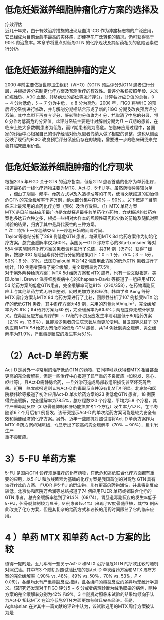 # 低危妊娠滋养细胞肿瘤化疗方案的选择及  
疗效评估  
近几十年来，由于有效治疗措施的出现及血清hCG 作为肿瘤标志物的广泛应用，它已经成为目前治愈率最高的实体瘤，即便存在广泛转移的情况，仍可获得高于$90\%$ 的治愈率。本章节将重点对低危GTN 的化疗现状及其耐药相关的危险因素进行分析。  
#  低危妊娠滋养细胞肿瘤的定义  
2000 年前主要依据世界卫生组织（WHO）的GTN 预后评分对GTN 患者进行分层，并根据评分来制定化疗方案及预测治疗的有效性。该评分系统按照年龄、末次妊娠性质、ABO 血型、转移病灶的部位等进行评分，计算各对应分值的总和，$0\sim4$ 分为低危，$5\sim7$ 分为中危，$\geqslant8$ 分为高危。2000 年，FIGO 将WHO 的预后评分系统进行修改，并与解剖分期相结合形成了新的FIGO 分期及改良预后评分系统。其中血型不再参与评分，肝转移的分值改为4 分，并取消了中危的分层，将6 分作为低高危的分界值。此评分系统主要是针对解剖分期为$\Pi\sim\Pi$期的患者，在临床上绝大多数Ⅰ期患者为低危，而Ⅳ期患者则为高危。在临床应用过程中，各国家的诊治中心根据自己的诊疗经验对低危患者的纳入做了相应的调整，这也从侧面反映了现行的FIGO 改良预后评分系统仍存在的缺陷，需要进一步的临床研究来完善其临床应用价值。  
#  低危妊娠滋养细胞肿瘤的化疗现状  
根据2015 年FIGO 关于GTN 的治疗指南，低危GTN 患者首选的化疗为单药化疗，报道最多的一线化疗药物主要为MTX、Act-D、5-FU 等。虽然药物种类较为单一，但由于剂量、频率、给药方式以及入选标准等的不同，使得文献报道的初治低危GTN 的完全缓解率千差万别，绝大部分集中在$50\%\sim90\%.$。以下概述了目前临床上最常用的单药化疗方案（表6）及治疗效果。（1）MTX 单药方案  
MTX 是目前临床应用最广也是文献报道最多的单药化疗药物，文献报道的给药方案也多达五六种之多，根据一些相对大样本的回顾性研究和少数的前瞻及随机对照试验的结果，归纳了其中最具代表性的三种方案。  
\*   注：特指上一疗程结束至下一疗程开始的间隔时间。  
Taylor 等总结分析了289 例低危GTN 患者，均采用MTX 8d 给药方案作为初始化疗方案，总完全缓解率仅为$60\%$。英国另一GTD 诊疗中心的Sita-Lumsden 等对554 例实施同样化疗方案的患者资料进行了总结，共316 例（$(57\%$）获得了缓解，按照FIGO 危险因素评分进行分层的结果如下：$0\sim1$ 分，$75\%$；$3\sim5$分，$50\%$；6 分，$31\%$。法国Chalouhi 等对142 例应用此方案的低危GTN 患者进行了统计，110 例患者获得了完全缓解，完全缓解率为$77.5\%$。  
对于另外两种给药方案：MTX 5d 给药方案和MTX 周疗，也有一些文献报道。美国John I. Brewer 滋养细胞疾病中心的Chapman-Davis 等报道了一组应用MTX 5d 给药方案的低危GTN患者，完全缓解率可达$81\%$（290/358），在药物毒副反应上与其他给药方式无明显差别，同时更加方便和经济。韩国学者 Kang 等将MTX 周疗方案与MTX 8d 给药方案进行了比较，回顾性分析了107 例接受MTX 治疗的低危GTN 患者，其中周疗方案为48 例，采用的剂量为$50\mathrm{mg/m^{2}}$，完全缓解率为$70.8\%$；8d 给药方案为59 例，完全缓解率为$69.5\%$；两组差异无统计学意义。在毒副反应方面周疗的$\mathrm{III}\sim\mathrm{IV}$级的不良反应发生率则明显低于8d给药方案（$2.1\%$ vs. $13.6\%$），且能减少患者的住院天数从而更加便利。吕卫国等总结了 37  例应用 MTX 5d  给药方案治疗的低危 GTN 患者，共34 例达到完全缓解，完全缓解率为$91.9\%$，严重毒副反应的发生率为$5.1\%$。  
# （2）Act-D 单药方案  
Act-D 是另外一种常用的治疗低危GTN 的药物，它同样可以获得和MTX 相当甚至更高的完全缓解率，但是一些治疗中心报道了其严重的不良反应（如脱发、恶心、呕吐等），且Act-D需静脉给药，一旦外渗可造成局部软组织损伤甚至坏死等后果。近期一些文献报道则认为Act-D 的毒副反应并没有比MTX 明显。北京协和医院楼伟珍等报道了初治应用Act-D 单次给药方案的23 例低危GTN 患者，18 例获得完全缓解，完全缓解率为$78.5\%$，总疗程数120 个疗程，平均为5.8 个疗程，其中严重毒副反应（3 级骨髓抑制和肝功能损害各1 个疗程）发生率为$1.7\%$，在平均随诊6.2 个月后有1 例复发。该研究提示Act-D 的单次给药方案可能是较为安全有效和简便经济的化疗方案。另外，近年一些随机对照试验将Act-D 单药方案作为MTX 单药方案的对照组，均显示出了较高的完全缓解率（$70\%\sim90\%$），且未发生严  
重不良反应。  
# 3）5-FU 单药方案  
5-FU 是国内GTN 诊疗规范推荐的化疗药物，在低危和高危联合化疗方面都有重要的应用，以5-FU 和放线菌素为基础的化疗方案是我国首创的对高危 GTN  具有较好疗效的方案。 FUDR 是5-FU 的衍生物，具有更高的药物活性，并且毒副反应较低。北京协和医院万希润等总结报道了74 例应用FUDR 单药或者联合化疗的GTN 患者，总完全缓解率达到了$91.9\%$（68/74），胃肠道毒副反应的发生率低于5-FU，但骨髓抑制较为显著。9 例患者$(5.4\%$）出现了Ⅳ度骨髓移植，其中3 例因此改变了化疗方案，但是其复杂的给药方式和较长的用药时间限制了它的临床应用。  
# 4 ）单药 MTX  和单药 Act-D  方案的比较  
值得一提的是，近几年有一些关于Act-D 和MTX 治疗低危GTN 的疗效比较的随机对照试验。其中有3 个随机对照试验比较的是Act-D 单次给药方案和MTX 周疗方案的完全缓解率（${.90\%}$ vs. $48\%$，$89\%$ vs. $50\%$，$70\%$ vs. $53\%$，$P<0.05)$），各组均未有严重毒副反应报道，且各组间的毒副反应的差异均无统计学意义。该研究还发现对于FIGO 评分$5\sim6$ 分或者病理诊断为绒毛膜癌的病例，两种方案的完全缓解率分别为$42\%$ 和$9\%$。3 个随机对照临床试验的结果均倾向于认为Act-D 相比MTX 在治疗低危GTN 方面更加有效且安全经济。但是，Aghajanian 在对其中一篇文献的评论中认为，该试验选用的MTX 周疗方案被认为是  